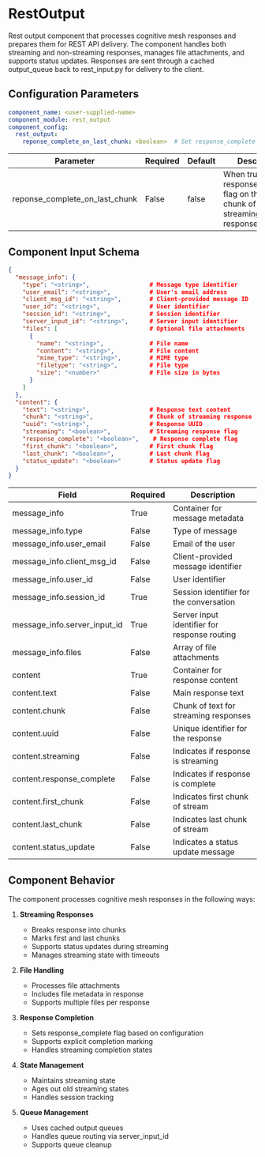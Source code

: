 # RestOutput

Rest output component that processes cognitive mesh responses and prepares them for REST API delivery. The component handles both streaming and non-streaming responses, manages file attachments, and supports status updates. Responses are sent through a cached output_queue back to rest_input.py for delivery to the client.

## Configuration Parameters

```yaml
component_name: <user-supplied-name>
component_module: rest_output
component_config:
  rest_output:
    reponse_complete_on_last_chunk: <boolean>  # Set response_complete flag on last chunk (default: false)
```

| Parameter | Required | Default | Description |
| --- | --- | --- | --- |
| reponse_complete_on_last_chunk | False | false | When true, sets response_complete flag on the last chunk of a streaming response |

## Component Input Schema

```json
{
  "message_info": {
    "type": "<string>",                 # Message type identifier
    "user_email": "<string>",           # User's email address
    "client_msg_id": "<string>",        # Client-provided message ID
    "user_id": "<string>",              # User identifier
    "session_id": "<string>",           # Session identifier
    "server_input_id": "<string>",      # Server input identifier
    "files": [                          # Optional file attachments
      {
        "name": "<string>",             # File name
        "content": "<string>",          # File content
        "mime_type": "<string>",        # MIME type
        "filetype": "<string>",         # File type
        "size": "<number>"              # File size in bytes
      }
    ]
  },
  "content": {
    "text": "<string>",                 # Response text content
    "chunk": "<string>",                # Chunk of streaming response
    "uuid": "<string>",                 # Response UUID
    "streaming": "<boolean>",           # Streaming response flag
    "response_complete": "<boolean>",    # Response complete flag
    "first_chunk": "<boolean>",         # First chunk flag
    "last_chunk": "<boolean>",          # Last chunk flag
    "status_update": "<boolean>"        # Status update flag
  }
}
```

| Field | Required | Description |
| --- | --- | --- |
| message_info | True | Container for message metadata |
| message_info.type | False | Type of message |
| message_info.user_email | False | Email of the user |
| message_info.client_msg_id | False | Client-provided message identifier |
| message_info.user_id | False | User identifier |
| message_info.session_id | True | Session identifier for the conversation |
| message_info.server_input_id | True | Server input identifier for response routing |
| message_info.files | False | Array of file attachments |
| content | True | Container for response content |
| content.text | False | Main response text |
| content.chunk | False | Chunk of text for streaming responses |
| content.uuid | False | Unique identifier for the response |
| content.streaming | False | Indicates if response is streaming |
| content.response_complete | False | Indicates if response is complete |
| content.first_chunk | False | Indicates first chunk of stream |
| content.last_chunk | False | Indicates last chunk of stream |
| content.status_update | False | Indicates a status update message |

## Component Behavior

The component processes cognitive mesh responses in the following ways:

1. **Streaming Responses**
   - Breaks response into chunks
   - Marks first and last chunks
   - Supports status updates during streaming
   - Manages streaming state with timeouts

2. **File Handling**
   - Processes file attachments
   - Includes file metadata in response
   - Supports multiple files per response

3. **Response Completion**
   - Sets response_complete flag based on configuration
   - Supports explicit completion marking
   - Handles streaming completion states

4. **State Management**
   - Maintains streaming state
   - Ages out old streaming states
   - Handles session tracking

5. **Queue Management**
   - Uses cached output queues
   - Handles queue routing via server_input_id
   - Supports queue cleanup
